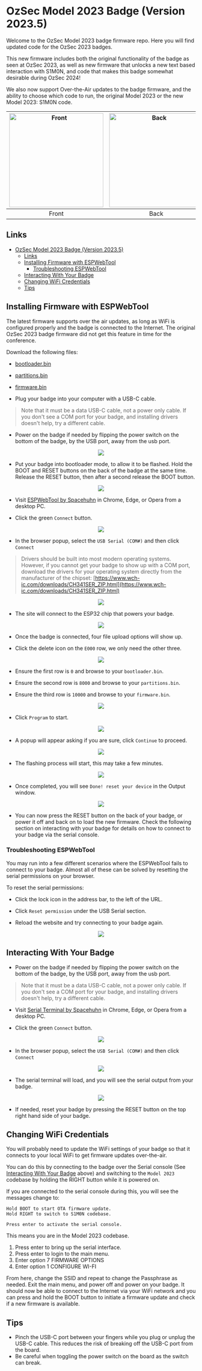 # OzSec Model 2023 Badge (Version 2023.5)

Welcome to the OzSec Model 2023 badge firmware repo. Here you will find updated code for the OzSec 2023 badges.

This new firmware includes both the original functionality of the badge as seen at OzSec 2023, as well as new
firmware that unlocks a new text based interaction with S1M0N, and code that makes this badge somewhat desirable during OzSec 2024!

We also now support Over-the-Air updates to the badge firmware, and the ability to choose which code to run, the original
Model 2023 or the new Model 2023: S1M0N code.


| <img src="images/front.jpg" alt="Front" width="250"> | <img src="images/back.jpg" alt="Back" width="250"> |
|:--:|:--:|
| Front | Back |

## Links
- [OzSec Model 2023 Badge (Version 2023.5)](#ozsec-model-2023-badge-version-20235)
  - [Links](#links)
  - [Installing Firmware with ESPWebTool](#installing-firmware-with-espwebtool)
    - [Troubleshooting ESPWebTool](#troubleshooting-espwebtool)
  - [Interacting With Your Badge](#interacting-with-your-badge)
  - [Changing WiFi Credentials](#changing-wifi-credentials)
  - [Tips](#tips)

## Installing Firmware with ESPWebTool

The latest firmware supports over the air updates, as long as WiFi is configured properly and the badge is connected to the Internet.
The original OzSec 2023 badge firmware did not get this feature in time for the conference.

Download the following files: 
- [bootloader.bin](https://github.com/OzSecICT/ozsec-s1m0n/raw/main/firmware/bootloader.bin)
- [partitions.bin](https://github.com/OzSecICT/ozsec-s1m0n/raw/main/firmware/partitions.bin)
- [firmware.bin](https://github.com/OzSecICT/ozsec-s1m0n/raw/main/firmware/firmware.bin)

- Plug your badge into your computer with a USB-C cable.
> Note that it must be a data USB-C cable, not a power only cable. If you don't see a COM port for your badge, and installing drivers doesn't help, try a different cable.

- Power on the badge if needed by flipping the power switch on the bottom of the badge, by the USB port, away from the usb port.
<p align=center>
<img src="images/power.jpg">
</p>

- Put your badge into bootloader mode, to allow it to be flashed. Hold the BOOT and RESET buttons on the back of the badge at the same time. Release the RESET button, then after a second release the BOOT button. 
<p align=center>
<img src="images/buttons.jpg">
</p>


- Visit [ESPWebTool by Spacehuhn](https://esp.huhn.me/) in Chrome, Edge, or Opera from a desktop PC.

- Click the green `Connect` button.
<p align=center>
<img src="images/espwebtool-1.png">
</p>

- In the browser popup, select the `USB Serial (COM#)` and then click `Connect`
> Drivers should be built into most modern operating systems. However, if you cannot get your badge to show up with a COM port, download the drivers for your operating system directly from the manufacturer of the chipset: [https://www.wch-ic.com/downloads/CH341SER_ZIP.html](https://www.wch-ic.com/downloads/CH341SER_ZIP.html)
<p align=center>
<img src="images/espwebtool-2.png">
</p>

- The site will connect to the ESP32 chip that powers your badge.
<p align=center>
<img src="images/espwebtool-3.png">
</p>

- Once the badge is connected, four file upload options will show up. 

- Click the delete icon on the `E000` row, we only need the other three.
<p align=center>
<img src="images/espwebtool-4.png">
</p>

- Ensure the first row is `0` and browse to your `bootloader.bin`.

- Ensure the second row is `8000` and browse to your `partitions.bin`.

- Ensure the third row is `10000` and browse to your `firmware.bin`.

<p align=center>
<img src="images/espwebtool-5.png">
</p>

- Click `Program` to start.
<p align=center>
<img src="images/espwebtool-6.png">
</p>

- A popup will appear asking if you are sure, click `Continue` to proceed.
<p align=center>
<img src="images/espwebtool-7.png">
</p>

- The flashing process will start, this may take a few minutes.
<p align=center>
<img src="images/espwebtool-8.png">
</p>

- Once completed, you will see `Done! reset your device` in the Output window. 
<p align=center>
<img src="images/espwebtool-9.png">
</p>

- You can now press the RESET button on the back of your badge, or power it off and back on to load the new firmware. Check the following section on interacting with your badge for details on how to connect to your badge via the serial console.

### Troubleshooting ESPWebTool

You may run into a few different scenarios where the ESPWebTool fails to connect to your badge. Almost all of these can be solved by resetting the serial permissions on your browser. 

To reset the serial permissions:

- Click the lock icon in the address bar, to the left of the URL.

- Click `Reset permission` under the USB Serial section.

- Reload the website and try connecting to your badge again.
<p align=center>
<img src="images/espwebtool-reset.png">
</p>


## Interacting With Your Badge

- Power on the badge if needed by flipping the power switch on the bottom of the badge, by the USB port, away from the usb port.
> Note that it must be a data USB-C cable, not a power only cable. If you don't see a COM port for your badge, and installing drivers doesn't help, try a different cable.

- Visit [Serial Terminal by Spacehuhn](https://serial.huhn.me/) in Chrome, Edge, or Opera from a desktop PC.

- Click the green `Connect` button.
<p align=center>
<img src="images/serial-1.png">
</p>

- In the browser popup, select the `USB Serial (COM#)` and then click `Connect`
<p align=center>
<img src="images/serial-2.png">
</p>

- The serial terminal will load, and you will see the serial output from your badge. 
<p align=center>
<img src="images/serial-3.png">
</p>

- If needed, reset your badge by pressing the RESET button on the top right hand side of your badge.

## Changing WiFi Credentials

You will probably need to update the WiFi settings of your badge so that it connects to your local WiFi to get firmware updates over-the-air. 

You can do this by connecting to the badge over the Serial console (See [Interacting With Your Badge](#interacting-with-your-badge) above) and switching to the `Model 2023` codebase by holding the RIGHT button while it is powered on.

If you are connected to the serial console during this, you will see the messages change to:
```
Hold BOOT to start OTA firmware update.
Hold RIGHT to switch to S1M0N codebase.

Press enter to activate the serial console.
```

This means you are in the Model 2023 codebase.

1. Press enter to bring up the serial interface. 
2. Press enter to login to the main menu.
3. Enter option 7 FIRMWARE OPTIONS
4. Enter option 1 CONFIGURE WI-FI

From here, change the SSID and repeat to change the Passphrase as needed. Exit the main menu, and power off and power on your badge. It should now be able to connect to the Internet via your WiFi network and you can press and hold the BOOT button to initiate a firmware update and check if a new firmware is available.


## Tips
- Pinch the USB-C port between your fingers while you plug or unplug the USB-C cable. This reduces the risk of breaking off the USB-C port from the board.
- Be careful when toggling the power switch on the board as the switch can break.
